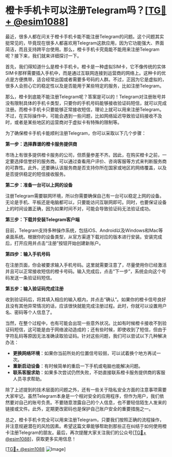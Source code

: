 # 橙卡手机卡可以注册Telegram吗？[[TG💪+ @esim1088](https://t.me/s/esim1088)]

最近，很多人都在问关于橙卡手机卡能不能注册Telegram的问题。这个问题其实挺常见的，毕竟现在很多人都喜欢用Telegram这款应用，因为它功能强大、界面简洁，而且支持跨平台使用。那么，橙卡手机卡究竟能不能用来注册Telegram呢？接下来，我们就来详细探讨一下。

首先，我们得知道什么是橙卡手机卡。橙卡是一种虚拟SIM卡，它不像传统的实体SIM卡那样需要插入手机中，而是通过互联网连接到运营商的网络上。这种卡的优点是方便携带，适合经常出国或者需要多号码的人群。不过，正因为它是虚拟的，很多人会担心它的稳定性以及是否能用于某些特定的服务，比如注册Telegram。

那么，橙卡到底能不能注册Telegram呢？答案是可以的！Telegram对注册账号并没有限制具体的手机卡类型，只要你的手机号码能够接收验证码短信，就可以完成注册。而橙卡手机卡只要能够正常接收短信，理论上就可以用来注册Telegram。不过，在实际操作中，可能会遇到一些问题，比如网络延迟导致验证码接收不及时，或者是某些地区的运营商对于虚拟卡有特殊的限制等。

为了确保橙卡手机卡能顺利注册Telegram，你可以采取以下几个步骤：

**第一步：选择靠谱的橙卡服务提供商**

市场上有很多提供橙卡服务的公司，但质量参差不齐。因此，在购买橙卡之前，一定要选择信誉好的服务商。可以通过查看用户评价、咨询客服等方式来判断服务商的可靠性。此外，还要确认该服务商是否支持你所在国家或地区的网络覆盖，以及是否提供稳定的短信接收服务。

**第二步：准备一台可以上网的设备**

注册Telegram需要联网环境，所以你需要确保自己有一台可以稳定上网的设备。无论是手机、平板还是电脑都可以，只要能访问互联网即可。同时，也要保证设备上的时间设置正确，因为如果时间不对，可能会导致验证码无法验证成功。

**第三步：下载并安装Telegram客户端**

目前，Telegram支持多种操作系统，包括iOS、Android以及Windows和Mac等桌面系统。根据你的设备类型，从官方渠道下载对应的版本进行安装。安装完成后，打开应用并点击“注册”按钮开始创建新账户。

**第四步：输入手机号码**

在注册页面，你会被要求输入手机号码。这里就需要注意了，尽量使用你已经激活并且可以正常接收短信的橙卡号码。输入完成后，点击“下一步”，系统会向这个号码发送一条验证码短信。

**第五步：输入验证码完成注册**

收到验证码后，将其填入相应的输入框内，并点击“确认”。如果你的橙卡信号良好且没有其他异常情况的话，应该很快就能完成注册过程。此时，你就可以设置用户名、密码等个人信息了。

当然，在整个过程中，也有可能会出现一些意外状况。比如有时候橙卡接收不到验证码短信，这可能是由于网络波动造成的；还有些时候，即使收到了短信，但由于字符乱码等原因无法准确读取验证码。针对这些问题，我们可以尝试以下几种解决办法：

- **更换网络环境**：如果你当前所处的位置信号较弱，可以试着换个地方再试一次。
- **重新启动设备**：有时候简单的重启一下手机或电脑也能解决问题。
- **联系客服求助**：如果多次尝试仍然失败，不妨直接联系橙卡服务提供商的客服人员寻求帮助。

除了上述提到的技术层面的问题之外，还有一些关于隐私安全方面的注意事项需要大家牢记。虽然Telegram本身是一个相对安全的应用程序，但作为用户，我们依然要对自己的账号负责。不要随意泄露自己的个人信息，也不要轻信陌生人发来的链接或文件。此外，定期更改密码也是保护自己账户安全的重要措施之一。

总之，橙卡手机卡完全可以用来注册Telegram，只要我们按照正确的流程操作，并注意规避潜在的风险因素。希望这篇文章能够帮助到那些正在纠结于如何使用橙卡注册Telegram的朋友。最后，再次提醒大家关注我们的公众号[[TG💪+ @esim1088](https://t.me/s/esim1088)]，获取更多实用信息！

[[TG💪+ @esim1088](https://t.me/s/esim1088) ![Image](https://i.postimg.cc/4NQfJmqS/Snipaste-2025-05-13-00-14-12.png)]